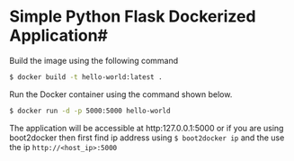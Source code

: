 # Simple Python Flask Dockerized Application#

Build the image using the following command

```bash
$ docker build -t hello-world:latest .
```

Run the Docker container using the command shown below.

```bash
$ docker run -d -p 5000:5000 hello-world
```

The application will be accessible at http:127.0.0.1:5000 or if you are using boot2docker then first find ip address using `$ boot2docker ip` and the use the ip `http://<host_ip>:5000`
